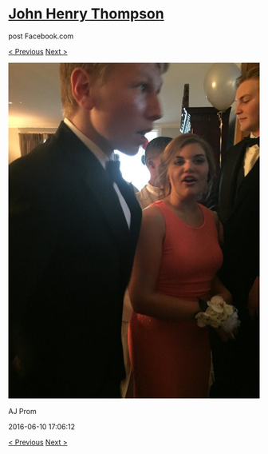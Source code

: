 # [John Henry Thompson](../README.md)
post Facebook.com

[< Previous](2016-06-10-24.md) [Next >](2016-06-10-26.md)

[![](../media/2016-06-10/AJ-Prom-23.jpg)](../README.md)

AJ Prom

2016-06-10 17:06:12

[< Previous](2016-06-10-24.md) [Next >](2016-06-10-26.md)